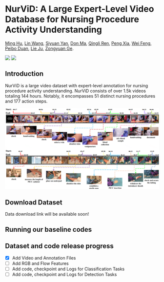 # NurViD: A Large Expert-Level Video Database for Nursing Procedure Activity Understanding
[Ming Hu](https://minghu0830.github.io/), [Lin Wang](https://wanglin-research.com/), [Siyuan Yan](https://github.com/SiyuanYan1), [Don Ma](), [Qingli Ren](), [Peng Xia](https://peng-xia.site/), [Wei Feng](https://fengweie.github.io/), [Peibo Duan](https://scholar.google.com/citations?user=wdIMVqsAAAAJ&hl=zh-CN), [Lie Ju](), [Zongyuan Ge](https://zongyuange.github.io/).


<a href=''><img src='https://img.shields.io/badge/Project-Page-Green'></a>  <a href=''><img src='https://img.shields.io/badge/Paper-Arxiv-red'></a>



## Introduction
NurViD is a large video dataset with expert-level annotation for nursing procedure activity understanding. NurViD consists of over 1.5k videos totaling 144 hours. Notably, it encompasses 51 distinct nursing procedures and 177 action steps.

![demo](figures/localization.png)

## Download Dataset
Data download link will be available soon!


## Running our baseline codes


## Dataset and code release progress
- [x] Add Video and Annotation Files
- [ ] Add RGB and Flow Features
- [ ] Add code, checkpoint and Logs for Classification Tasks
- [ ] Add code, checkpoint and Logs for Detection Tasks
